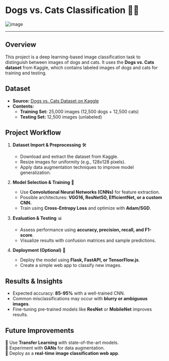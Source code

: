 # **Dogs vs. Cats Classification 🐶🐱** 


![image](https://github.com/user-attachments/assets/2df027ae-f9f9-43c9-85ac-0d8a5416d623)


---



## **Overview**
This project is a deep learning-based image classification task to distinguish between images of dogs and cats. It uses the **Dogs vs. Cats dataset** from Kaggle, which contains labeled images of dogs and cats for training and testing.

## **Dataset**
- **Source:** [Dogs vs. Cats Dataset on Kaggle](https://www.kaggle.com/datasets/salader/dogs-vs-cats)
- **Contents:**
  - **Training Set:** 25,000 images (12,500 dogs + 12,500 cats)
  - **Testing Set:** 12,500 images (unlabeled)

## **Project Workflow**
1. **Dataset Import & Preprocessing** 🛠️  
   - Download and extract the dataset from Kaggle.  
   - Resize images for uniformity (e.g., 128x128 pixels).  
   - Apply data augmentation techniques to improve model generalization.

2. **Model Selection & Training** 🧠  
   - Use **Convolutional Neural Networks (CNNs)** for feature extraction.  
   - Possible architectures: **VGG16, ResNet50, EfficientNet, or a custom CNN.**  
   - Train using **Cross-Entropy Loss** and optimize with **Adam/SGD**.

3. **Evaluation & Testing** 📊  
   - Assess performance using **accuracy, precision, recall, and F1-score**.  
   - Visualize results with confusion matrices and sample predictions.

4. **Deployment (Optional)** 🚀  
   - Deploy the model using **Flask, FastAPI, or TensorFlow.js**.  
   - Create a simple web app to classify new images.

## **Results & Insights**
- Expected accuracy: **85-95%** with a well-trained CNN.
- Common misclassifications may occur with **blurry or ambiguous images**.
- Fine-tuning pre-trained models like **ResNet** or **MobileNet** improves results.

## **Future Improvements**
🔹 Use **Transfer Learning** with state-of-the-art models.  
🔹 Experiment with **GANs** for data augmentation.  
🔹 Deploy as a **real-time image classification web app**.

